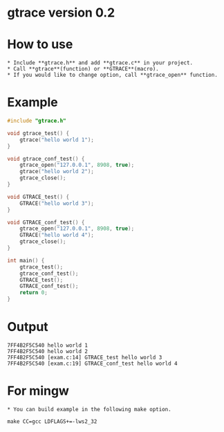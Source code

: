 gtrace version 0.2
==================

# How to use

	* Include **gtrace.h** and add **gtrace.c** in your project.
	* Call **gtrace**(function) or **GTRACE**(macro).
	* If you would like to change option, call **gtrace_open** function.

# Example

```cpp
#include "gtrace.h"

void gtrace_test() {
	gtrace("hello world 1");
}

void gtrace_conf_test() {
	gtrace_open("127.0.0.1", 8908, true);
	gtrace("hello world 2");
	gtrace_close();
}

void GTRACE_test() {
	GTRACE("hello world 3");
}

void GTRACE_conf_test() {
	gtrace_open("127.0.0.1", 8908, true);
	GTRACE("hello world 4");
	gtrace_close();
}

int main() {
	gtrace_test();
	gtrace_conf_test();
	GTRACE_test();
	GTRACE_conf_test();
	return 0;
}
```

# Output
```
7FF4B2F5C540 hello world 1
7FF4B2F5C540 hello world 2
7FF4B2F5C540 [exam.c:14] GTRACE_test hello world 3
7FF4B2F5C540 [exam.c:19] GTRACE_conf_test hello world 4
```

# For mingw

	* You can build example in the following make option.
```
make CC=gcc LDFLAGS+=-lws2_32
```
